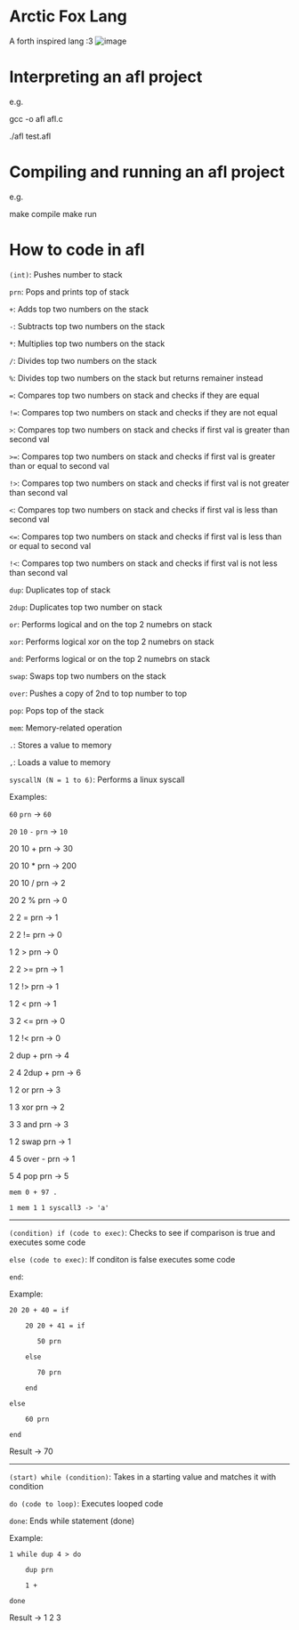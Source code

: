 # Arctic Fox Lang
A forth inspired lang :3
![image](https://github.com/LazyBev/arctic-fox-lang/assets/157259616/f273a926-66f9-41ad-b7a3-a27c021bb132)
# Interpreting an afl project
e.g.

  gcc -o afl afl.c
  
  ./afl test.afl
# Compiling and running an afl project
e.g.

  make compile
  make run

# How to code in afl
```(int)```: Pushes number to stack

```prn```: Pops and prints top of stack

```+```: Adds top two numbers on the stack

```-```: Subtracts top two numbers on the stack

```*```: Multiplies top two numbers on the stack

```/```: Divides top two numbers on the stack

```%```: Divides top two numbers on the stack but returns remainer instead

```=```: Compares top two numbers on stack and checks if they are equal

```!=```: Compares top two numbers on stack and checks if they are not equal

```>```: Compares top two numbers on stack and checks if first val is greater than second val

```>=```: Compares top two numbers on stack and checks if first val is greater than or equal to second val

```!>```: Compares top two numbers on stack and checks if first val is not greater than second val

```<```: Compares top two numbers on stack and checks if first val is less than second val

```<=```: Compares top two numbers on stack and checks if first val is less than or equal to second val

```!<```: Compares top two numbers on stack and checks if first val is not less than second val

```dup```: Duplicates top of stack

```2dup```: Duplicates top two number on stack

```or```: Performs logical and on the top 2 numebrs on stack

```xor```: Performs logical xor on the top 2 numebrs on stack

```and```: Performs logical or on the top 2 numebrs on stack

```swap```: Swaps top two numbers on the stack

```over```: Pushes a copy of 2nd to top number to top

```pop```: Pops top of the stack

```mem```: Memory-related operation

```.```: Stores a value to memory

```,```: Loads a value to memory

```syscallN (N = 1 to 6)```: Performs a linux syscall

Examples: 

```60``` ```prn``` -> ```60```

```20``` ```10``` ```-``` ```prn``` -> ```10```

20 10 + prn -> 30

20 10 * prn -> 200

20 10 / prn -> 2

20 2 % prn -> 0

2 2 = prn -> 1

2 2 != prn -> 0

1 2 > prn -> 0

2 2 >= prn -> 1

1 2 !> prn -> 1

1 2 < prn -> 1

3 2 <= prn -> 0

1 2 !< prn -> 0

2 dup + prn -> 4

2 4 2dup + prn -> 6

1 2 or prn -> 3

1 3 xor prn -> 2

3 3 and prn -> 3

1 2 swap prn -> 1

4 5 over - prn -> 1

5 4 pop prn -> 5

    mem 0 + 97 . 

    1 mem 1 1 syscall3 -> 'a'

---------------------------------------------------------------------------------------------------------------------------

```(condition) if (code to exec)```: Checks to see if comparison is true and executes some code

```else (code to exec)```: If conditon is false executes some code

```end```:

Example:

    20 20 + 40 = if

        20 20 + 41 = if
    
           50 prn
        
        else
    
           70 prn
        
        end
    
    else

        60 prn
    
    end

Result -> 70

---------------------------------------------------------------------------------------------------------------------------

```(start) while (condition)```: Takes in a starting value and matches it with condition

```do (code to loop)```: Executes looped code

```done```: Ends while statement (done)

Example:

    1 while dup 4 > do
    
        dup prn
      
        1 +
      
    done

Result -> 1 2 3
